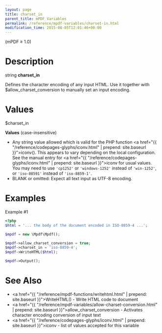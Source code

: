 ```yaml
---
layout: page
title: charset_in
parent_title: mPDF Variables
permalink: /reference/mpdf-variables/charset-in.html
modification_time: 2015-08-05T12:01:46+00:00
---
```


(mPDF &ge; 1.0)

# Description

string **charset_in**

Defines the character encoding of any input HTML. Use it together with <span class="parameter">$allow_charset_conversion</span>
to manually set an input encoding.

# Values

<span class="parameter">$charset_in</span>

**Values** (case-insensitive)

* Any string value allowed which is valid for the PHP function <a href="{{ "/reference/codepages-glyphs/iconv.html" | prepend: site.baseurl }}">iconv()</a>.
  This appears to vary depending on the local configuration. See the manual entry for
  <a href="{{ "/reference/codepages-glyphs/iconv.html" | prepend: site.baseurl }}">iconv</a> for usual values. You may need
  to use `'cp1252'` or `'windows-1252'` instead of `'win-1252'`, or `'iso-88591'` instead of `'iso-8859-1'`.
* <span class="smallblock">BLANK</span> or omitted: Expect all text input as UTF-8 encoding.

# Examples

Example #1

```php
<?php
$html = '... the body of the document encoded in ISO-8859-4 ...';

$mpdf = new \Mpdf\Mpdf();

$mpdf->allow_charset_conversion = true;
$mpdf->charset_in = 'iso-8859-4';
$mpdf->WriteHTML($html);

$mpdf->Output();

```

# See Also

* <a href="{{ "/reference/mpdf-functions/writehtml.html" | prepend: site.baseurl }}">WriteHTML()</a> - Write HTML code to document
* <a href="{{ "/reference/mpdf-variables/allow-charset-conversion.html" | prepend: site.baseurl }}">allow_charset_conversion</a> - Activates character encoding conversion of input text
* <a href="{{ "/reference/codepages-glyphs/iconv.html" | prepend: site.baseurl }}">iconv</a> - list of values accepted for this variable

